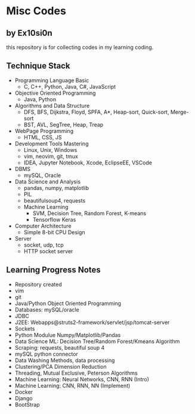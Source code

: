 # Misc Codes

## by Ex10si0n

this repository is for collecting codes in my learning coding.

## Technique Stack

* Programming Language Basic
  * C, C++, Python, Java, C\#, JavaScript
* Objective Oriented Programming
  * Java, Python
* Algorithms and Data Structure
  * DFS, BFS, Dijkstra, Floyd, SPFA, A\*, Heap-sort, Quick-sort, Merge-sort
  * BST, AVL, SegTree, Heap, Treap
* WebPage Programming
  * HTML, CSS, JS
* Development Tools Mastering
  * Linux, Unix, Windows
  * vim, neovim, git, tmux
  * IDEA, Jupyter Notebook, Xcode, EclipseEE, VSCode
* DBMS
  * mySQL, Oracle
* Data Science and Analysis
  * pandas, numpy, matplotlib
  * PIL
  * beautifulsoup4, requests
  * Machine Learning
    * SVM, Decision Tree, Random Forest, K-means
    * Tensorflow Keras
* Computer Architecture
  * Simple 8-bit CPU Design
* Server
  * socket, udp, tcp
  * HTTP socket server

## Learning Progress Notes

  * Repository created
  * vim
  * git
  * Java/Python Object Oriented Programming
  * Databases: mySQL/oracle
  * JDBC
  * J2EE: Webapps@struts2-framework/servlet/jsp/tomcat-server
  * Sockets
  * Python Modulue Numpy/Matplotlib/Pandas
  * Data Science ML: Decision Tree/Random Forest/Kmeans Algorithm
  * Scraping: requests, beautiful soup 4
  * mySQL python connector
  * Data Washing Methods, data processing
  * Clustering/PCA Dimension Reduction
  * Threading, Mutual Exclusive, Peterson Algorithms
  * Machine Learning: Neural Networks, CNN, RNN (Intro)
  * Machine Learning: CNN, RNN, NN (Implement)
  * Docker
  * Django
  * BootStrap

